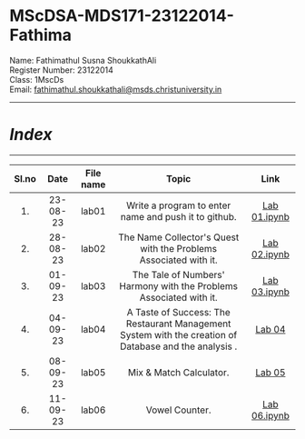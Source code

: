 # MScDSA-MDS171-23122014-Fathima

Name: Fathimathul Susna ShoukkathAli     
Register Number: 23122014    
Class: 1MscDs   
Email: fathimathul.shoukkathali@msds.christuniversity.in




***
# ***Index***
***                              



|Sl.no|Date|File name|Topic|Link|
|:----:|:----:|:---:|:----:|:----:|
|1.|23-08-23|lab01|Write a program to enter name and push it to github.|<a href="Lab 01.ipynb">Lab 01.ipynb</a>|      
|2.|28-08-23|lab02|The Name Collector's Quest with the Problems Associated with it.|<a href="Lab 02.ipynb">Lab 02.ipynb</a>|              
|3.|01-09-23|lab03|The Tale of Numbers' Harmony with the Problems Associated with it.|<a href="Lab 03.ipynb">Lab 03.ipynb</a>|                
|4.|04-09-23|lab04|A Taste of Success: The Restaurant Management System with the creation of Database and the analysis .|<a href="Lab 04">Lab 04</a>|             
|5.|08-09-23|lab05|Mix & Match Calculator.|<a href="Lab 05">Lab 05</a>|     
|6.|11-09-23|lab06|Vowel Counter.|<a href="Lab 06.ipynb">Lab 06.ipynb</a>|     



